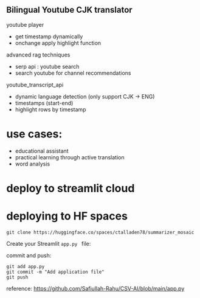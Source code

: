 ## Bilingual Youtube CJK translator


youtube player
* get timestamp dynamically
* onchange apply highlight function

advanced rag techniques
* serp api : youtube search
* search youtube for channel recommendations

youtube_transcript_api
* dynamic language detection (only support CJK -> ENG)
* timestamps (start-end)
* highlight rows by timestamp

# use cases:
* educational assistant
* practical learning through active translation
* word analysis

# deploy to streamlit cloud

# deploying to HF spaces
```
git clone https://huggingface.co/spaces/ctalladen78/summarizer_mosaic
```

Create your Streamlit `app.py ` file:

commit and push:
```
git add app.py
git commit -m "Add application file"
git push
```

reference: 
https://github.com/Safiullah-Rahu/CSV-AI/blob/main/app.py